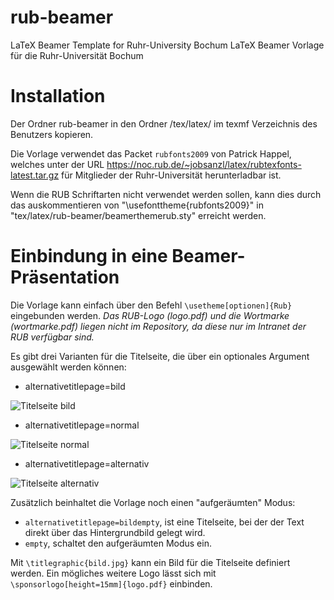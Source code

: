 rub-beamer
==========

LaTeX Beamer Template for Ruhr-University Bochum
LaTeX Beamer Vorlage für die Ruhr-Universität Bochum

Installation
============

Der Ordner rub-beamer in den Ordner /tex/latex/ im texmf Verzeichnis des Benutzers kopieren.

Die Vorlage verwendet das Packet `rubfonts2009` von Patrick Happel, welches unter der URL https://noc.rub.de/~jobsanzl/latex/rubtexfonts-latest.tar.gz für Mitglieder der Ruhr-Universität herunterladbar ist.

Wenn die RUB Schriftarten  nicht verwendet werden sollen, kann dies durch das auskommentieren von 
"\usefonttheme{rubfonts2009}" in "tex/latex/rub-beamer/beamerthemerub.sty" erreicht werden.

Einbindung in eine Beamer-Präsentation
======================================

Die Vorlage kann einfach über den Befehl `\usetheme[optionen]{Rub}` eingebunden werden. 
*Das RUB-Logo (logo.pdf) und die Wortmarke (wortmarke.pdf) liegen nicht im Repository, da diese nur im Intranet der RUB verfügbar sind.*

Es gibt drei Varianten für die Titelseite, die über ein optionales Argument ausgewählt werden können:
* alternativetitlepage=bild

 ![Titelseite bild](http://www.stat.rub.de/latex/bild.png)
* alternativetitlepage=normal

 ![Titelseite normal](http://www.stat.rub.de/latex/normal.png)
* alternativetitlepage=alternativ

 ![Titelseite alternativ](http://www.stat.rub.de/latex/alternativ.png)

Zusätzlich beinhaltet die Vorlage noch einen "aufgeräumten" Modus:
* `alternativetitlepage=bildempty`, ist eine Titelseite, bei der der Text direkt über das Hintergrundbild gelegt wird.
* `empty`,  schaltet den aufgeräumten Modus ein.

Mit `\titlegraphic{bild.jpg}` kann ein Bild für die Titelseite definiert werden. Ein mögliches weitere Logo lässt sich mit `\sponsorlogo[height=15mm]{logo.pdf}` einbinden.
